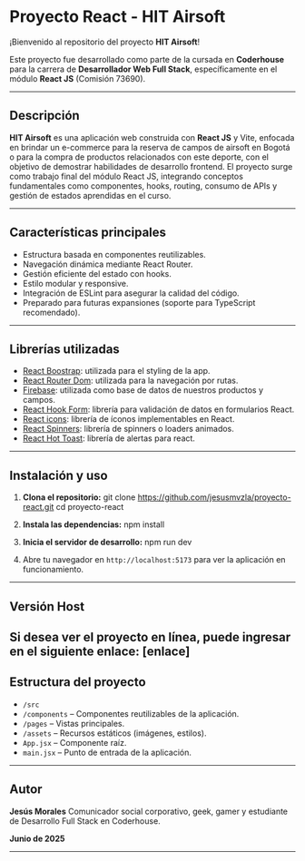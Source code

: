 # Proyecto React - HIT Airsoft

¡Bienvenido al repositorio del proyecto **HIT Airsoft**!

Este proyecto fue desarrollado como parte de la cursada en **Coderhouse** para la carrera de **Desarrollador Web Full Stack**, específicamente en el módulo **React JS** (Comisión 73690).

---

## Descripción

**HIT Airsoft** es una aplicación web construida con **React JS** y Vite, enfocada en brindar un e-commerce para la reserva de campos de airsoft en Bogotá o para la compra de productos relacionados con este deporte, con el objetivo de demostrar habilidades de desarrollo frontend. El proyecto surge como trabajo final del módulo React JS, integrando conceptos fundamentales como componentes, hooks, routing, consumo de APIs y gestión de estados aprendidas en el curso.

---

## Características principales

- Estructura basada en componentes reutilizables.
- Navegación dinámica mediante React Router.
- Gestión eficiente del estado con hooks.
- Estilo modular y responsive.
- Integración de ESLint para asegurar la calidad del código.
- Preparado para futuras expansiones (soporte para TypeScript recomendado).

---

## Librerías utilizadas

- [React Boostrap](https://react-bootstrap.netlify.app/docs/getting-started/introduction): utilizada para el styling de la app.
- [React Router Dom](https://reactrouter.com/home): utilizada para la navegación por rutas.
- [Firebase](https://firebase.google.com/?hl=es-419): utilizada como base de datos de nuestros productos y campos.
- [React Hook Form](https://react-hook-form.com/): librería para validación de datos en formularios React.
- [React icons](https://react-icons.github.io/react-icons/): librería de íconos implementables en React.
- [React Spinners](https://www.davidhu.io/react-spinners/): librería de spinners o loaders animados.
- [React Hot Toast](https://react-hot-toast.com/): librería de alertas para react.

---

## Instalación y uso

1. **Clona el repositorio:**
git clone https://github.com/jesusmvzla/proyecto-react.git
cd proyecto-react

2. **Instala las dependencias:**
npm install

3. **Inicia el servidor de desarrollo:**
npm run dev

4. Abre tu navegador en `http://localhost:5173` para ver la aplicación en funcionamiento.

---
## Versión Host
Si desea ver el proyecto en línea, puede ingresar en el siguiente enlace: [enlace]
---

## Estructura del proyecto

- `/src`
- `/components` – Componentes reutilizables de la aplicación.
- `/pages` – Vistas principales.
- `/assets` – Recursos estáticos (imágenes, estilos).
- `App.jsx` – Componente raíz.
- `main.jsx` – Punto de entrada de la aplicación.

---

## Autor

**Jesús Morales**
Comunicador social corporativo, geek, gamer y estudiante de Desarrollo Full Stack en Coderhouse.

**Junio de 2025**

---

